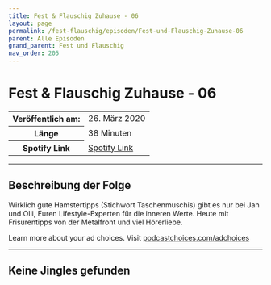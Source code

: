 ```yaml
---
title: Fest & Flauschig Zuhause - 06
layout: page
permalink: /fest-flauschig/episoden/Fest-und-Flauschig-Zuhause-06
parent: Alle Episoden
grand_parent: Fest und Flauschig
nav_order: 205
---
```


# Fest & Flauschig Zuhause - 06
<table class="resp-table dcf-table dcf-table-responsive dcf-table-bordered dcf-table-striped dcf-w-100%">
                    <tbody>
                        <tr>
                            <th scope="row">Veröffentlich am:</th>
                            <td data-label="Veröffentlich am:">26. März 2020</td>
                        </tr>
                        <tr>
                            <th scope="row">Länge </th>
                            <td data-label="Länge ">38 Minuten</td>
                        </tr><tr>
                                <th scope="row">Spotify Link</th>
                                <td data-label="Spotify Link"><a href="https://open.spotify.com/episode/3eomo9MCStW4vzkVaUqrYi">Spotify Link</a></td>
                            </tr></tbody>
                </table>

***

## Beschreibung der Folge

<div>
Wirklich gute Hamstertipps (Stichwort Taschenmuschis) gibt es nur bei Jan und Olli, Euren Lifestyle-Experten für die inneren Werte. Heute mit Frisurentipps von der Metalfront und viel Hörerliebe.<p> </p><p>Learn more about your ad choices. Visit <a href="https://podcastchoices.com/adchoices">podcastchoices.com/adchoices</a></p>  
</div>

***

## Keine Jingles gefunden